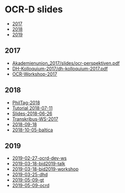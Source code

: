 # OCR-D slides

<!-- BEGIN-MARKDOWN-TOC -->
* [2017](#2017)
* [2018](#2018)
* [2019](#2019)

<!-- END-MARKDOWN-TOC -->

## 2017

* [Akademienunion\_2017/slides/ocr-perspektiven.pdf](Akademienunion_2017)
* [DH-Kolloquium-2017/dh-kolloquium-2017.pdf](DH-Kolloquium-2017)
* [OCR-Workshop-2017](OCR-Workshop-2017)

## 2018

* [PhilTag-2018](PhilTag-2018)
* [Tutorial 2018-07-11](https://kba.github.io/ocrd-2018-07-11)
* [Slides-2018-06-26](Slides-2018-06-26)
* [Transkribus-WS-2017](Transkribus-WS-2017)
* [2018-09-18](2018-09-18)
* [2018-10-05-baltica](https://ocr-d.github.io/2018-10-05-baltica/index.html)

## 2019

* [2019-02-27-ocrd-dev-ws](https://kba.github.io/2019-02-27-ocrd-dev-ws)
* [2019-03-18-bid2019-talk](https://docs.google.com/presentation/d/1afkvG3Qaw0vh1zYdY0Jga-uVrSTIff3NS_PZvLgMZIY)
* [2019-03-18-bid2019-workshop](https://docs.google.com/presentation/d/10w6SAZ76Nm1p1Q0Q6FtDIwvrKAHrTLShSVgt4vBdozs/edit#slide=id.g52306a8c08_2_109)
* [2019-03-25-dhd](http://kba.cloud/2019-03-25-dhd)
* [2019-05-09-gt](https://kba.cloud/2019-05-09)
* [2019-05-09-ocrd](https://www.slideshare.net/cneudecker/ocrd-an-endtoend-open-source-ocr-framework-for-historical-printed-documents)
